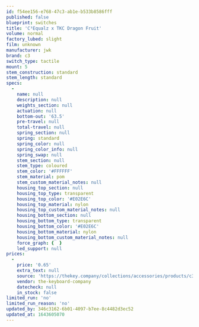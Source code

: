 ```yaml
---
id: f54ee156-e768-47c3-ab1e-b533b8586fff
published: false
blueprint: switches
title: 'C³Equalz x TKC Dragon Fruit'
volume: normal
factory_lubed: slight
film: unknown
manufacturer: jwk
brand: c3
switch_type: tactile
mount: 5
stem_construction: standard
stem_length: standard
specs:
  -
    name: null
    description: null
    weights_section: null
    actuation: null
    bottom-out: '63.5'
    pre-travel: null
    total-travel: null
    spring_section: null
    spring: standard
    spring_color: null
    spring_color_info: null
    spring_swap: null
    stem_section: null
    stem_type: coloured
    stem_color: '#FFFFFF'
    stem_material: pom
    stem_custom_material_notes: null
    housing_top_section: null
    housing_top_type: transparent
    housing_top_color: '#E02E6C'
    housing_top_material: nylon
    housing_top_custom_material_notes: null
    housing_bottom_section: null
    housing_bottom_type: transparent
    housing_bottom_color: '#E02E6C'
    housing_bottom_material: nylon
    housing_bottom_custom_material_notes: null
    force_graph: {  }
    led_support: null
prices:
  -
    price: '0.65'
    extra_text: null
    source: 'https://thekey.company/collections/accessories/products/c3-equalz-x-tkc-dragon-fruit-switches'
    vendor: the-keyboard-company
    datecheck: null
    in_stock: false
limited_run: 'no'
limited_run_reason: 'no'
updated_by: 346c3162-6b01-4097-b7ee-8c4482d3ec52
updated_at: 1643605070
---
```

